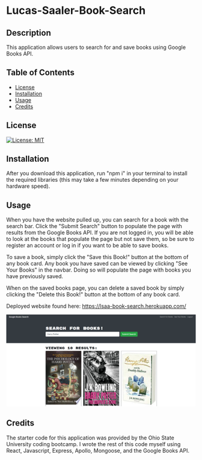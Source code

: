 # Lucas-Saaler-Book-Search

## Description

This application allows users to search for and save books using Google Books API.

## Table of Contents

- [License](#license)
- [Installation](#installation)
- [Usage](#usage)
- [Credits](#credits)

## License

[![License: MIT](https://img.shields.io/badge/License-MIT-yellow.svg)](https://opensource.org/licenses/MIT)

## Installation

After you download this application, run "npm i" in your terminal to install the required libraries (this may take a few minutes depending on your hardware speed).

## Usage

When you have the website pulled up, you can search for a book with the search bar. Click the "Submit Search" button to populate the page with results from the Google Books API. If you are not logged in, you will be able to look at the books that populate the page but not save them, so be sure to register an account or log in if you want to be able to save books.

To save a book, simply click the "Save this Book!" button at the bottom of any book card. Any book you have saved can be viewed by clicking "See Your Books" in the navbar. Doing so will populate the page with books you have previously saved.

When on the saved books page, you can delete a saved book by simply clicking the "Delete this Book!" button at the bottom of any book card.

Deployed website found here: https://lsaa-book-search.herokuapp.com/

![Website Preview](asset/Capture.PNG)

## Credits

The starter code for this application was provided by the Ohio State University coding bootcamp. I wrote the rest of this code myself using React, Javascript, Express, Apollo, Mongoose, and the Google Books API.
